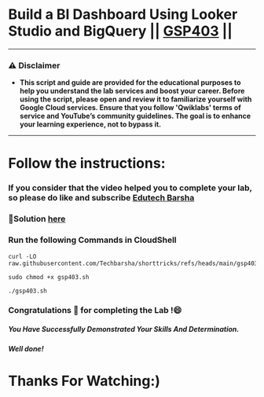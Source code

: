 # Build a BI Dashboard Using Looker Studio and BigQuery || [GSP403](https://www.cloudskillsboost.google/focuses/5538?parent=catalog) ||

---
### ⚠️ Disclaimer
- **This script and guide are provided for  the educational purposes to help you understand the lab services and boost your career. Before using the script, please open and review it to familiarize yourself with Google Cloud services. Ensure that you follow 'Qwiklabs' terms of service and YouTube’s community guidelines. The goal is to enhance your learning experience, not to bypass it.**
---
# Follow the instructions:
### If you consider that the video helped you to complete your lab, so please do like and subscribe [Edutech Barsha](https://www.youtube.com/@edutechbarsha)

### 🔗Solution [here](https://youtu.be/qmEAyQ4pluI)

### Run the following Commands in CloudShell

```
curl -LO raw.githubusercontent.com/Techbarsha/shorttricks/refs/heads/main/gsp403.sh

sudo chmod +x gsp403.sh

./gsp403.sh
```  
### Congratulations 🎉 for completing the Lab !😄

##### *You Have Successfully Demonstrated Your Skills And Determination.*

#### *Well done!*

# Thanks For Watching:)
